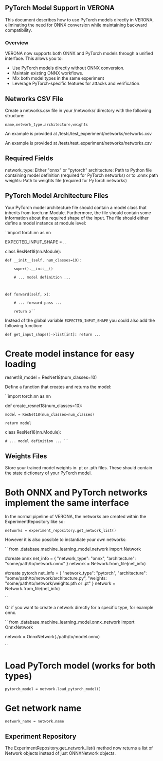 ## PyTorch Model Support in VERONA
This document describes how to use PyTorch models directly in VERONA, eliminating the need for ONNX conversion while maintaining backward compatibility.

### Overview
VERONA now supports both ONNX and PyTorch models through a unified interface. This allows you to:

- Use PyTorch models directly without ONNX conversion. 
- Maintain existing ONNX workflows. 
- Mix both model types in the same experiment
- Leverage PyTorch-specific features for attacks and verification.


## Networks CSV File
Create a networks.csv file in your /networks/ directory with the following structure:

``name,network_type,architecture,weights``

An example is provided at /tests/test_experiment/networks/networks.csv

An example is provided at /tests/test_experiment/networks/networks.csv


## Required Fields
network_type: Either "onnx" or "pytorch"
architecture: Path to Python file containing model definition (required for PyTorch networks) or to .onnx path
weights: Path to weights file (required for PyTorch networks)

## PyTorch Model Architecture Files
Your PyTorch model architecture file should contain a model class that inherits from torch.nn.Module. 
Furthermore, the file should contain some information about the required shape of the input. 
The file should either define a model instance at module level:

``import torch.nn as nn

EXPECTED_INPUT_SHAPE = ..

class ResNet18(nn.Module):

    def __init__(self, num_classes=10):

        super().__init__()

        # ... model definition ...

    

    def forward(self, x):

        # ... forward pass ...

        return x``

Instead of the global variable `EXPECTED_INPUT_SHAPE` you could also add the following function:

``
def get_input_shape()->list[int]:
    return ...
``

# Create model instance for easy loading

resnet18_model = ResNet18(num_classes=10)

Define a function that creates and returns the model:

``import torch.nn as nn

def create_resnet18(num_classes=10):

    model = ResNet18(num_classes=num_classes)

    return model

class ResNet18(nn.Module):

    # ... model definition ... ``


## Weights Files
Store your trained model weights in .pt or .pth files. These should contain the state dictionary of your PyTorch model.

# Both ONNX and PyTorch networks implement the same interface


In the normal pipeline of VERONA, the networks are created within the ExperimentRepository like so:

``networks = experiment_repository.get_network_list()``

However it is also possible to instantiate your own networks: 

``
from .database.machine_learning_model.network import Network


#create onnx
 net_info = {
        "network_type": "onnx", 
        "architecture": "some/path/to/network.onnx"
 }
 network = Network.from_file(net_info) 

#create pytorch
 net_info = {
        "network_type": "pytorch", 
        "architecture": "some/path/to/network/architecture.py", 
        "weights: "some/path/to/network/weights.pth or .pt"
 }
 network = Network.from_file(net_info) 

 ``

Or if you want to create a network directly for a specific type, for example onnx. 

``
from .database.machine_learning_model.onnx_network import OnnxNetwork

network = OnnxNetwork(./path/to/model.onnx)

``




# Load PyTorch model (works for both types)

``pytorch_model = network.load_pytorch_model()``

# Get network name

``network_name = network.name``



## Experiment Repository
The ExperimentRepository.get_network_list() method now returns a list of Network objects instead of just ONNXNetwork objects.


